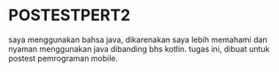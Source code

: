 # POSTESTPERT2
saya menggunakan bahsa java, dikarenakan saya lebih memahami dan nyaman menggunakan java dibanding bhs kotlin. tugas ini, dibuat untuk postest pemrograman mobile.
